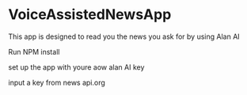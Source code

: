 # VoiceAssistedNewsApp
This app is designed to read you the news you ask for by using Alan AI 


Run NPM install 

set up the app with youre aow alan AI key 

input a key from news api.org
